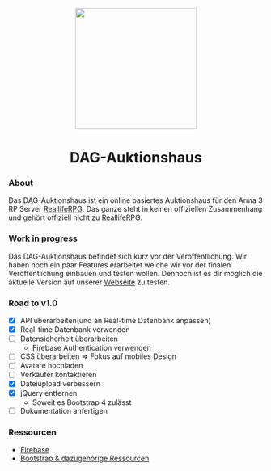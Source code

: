 <p align="center">
    <img src="https://files.dulliag.de/web/images/logo.jpg" width="240px" height="auto">
</p>

<h1 align="center"><strong>DAG-Auktionshaus</strong></h1>

### About

Das DAG-Auktionshaus ist ein online basiertes Auktionshaus für den Arma 3 RP Server [ReallifeRPG](https://realliferpg.de). Das ganze steht in keinen offiziellen Zusammenhang und gehört offiziell nicht zu [ReallifeRPG](https://realliferpg.de).

### Work in progress

Das DAG-Auktionshaus befindet sich kurz vor der Veröffentlichung. Wir haben noch ein paar Features erarbeitet welche wir vor der finalen Veröffentlichung einbauen und testen wollen. Dennoch ist es dir möglich die aktuelle Version auf unserer [Webseite](https://dulliag.de/Auktionen/) zu testen.

### Road to v1.0

- [x] API überarbeiten(und an Real-time Datenbank anpassen)
- [x] Real-time Datenbank verwenden
- [ ] Datensicherheit überarbeiten
  - Firebase Authentication verwenden
- [ ] CSS überarbeiten => Fokus auf mobiles Design
- [ ] Avatare hochladen
- [ ] Verkäufer kontaktieren
- [x] Dateiupload verbessern
- [x] jQuery entfernen
  - Soweit es Bootstrap 4 zulässt
- [ ] Dokumentation anfertigen

### Ressourcen

- [Firebase](https://firebase.google.com)
- [Bootstrap & dazugehörige Ressourcen](https://getbootstrap.com/)
